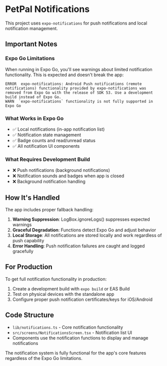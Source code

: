 # PetPal Notifications

This project uses `expo-notifications` for push notifications and local notification management.

## Important Notes

### Expo Go Limitations
When running in Expo Go, you'll see warnings about limited notification functionality. This is expected and doesn't break the app:

```
ERROR  expo-notifications: Android Push notifications (remote notifications) functionality provided by expo-notifications was removed from Expo Go with the release of SDK 53. Use a development build instead of Expo Go.
WARN  `expo-notifications` functionality is not fully supported in Expo Go
```

### What Works in Expo Go
- ✅ Local notifications (in-app notification list)
- ✅ Notification state management
- ✅ Badge counts and read/unread status
- ✅ All notification UI components

### What Requires Development Build
- ❌ Push notifications (background notifications)
- ❌ Notification sounds and badges when app is closed
- ❌ Background notification handling

## How It's Handled

The app includes proper fallback handling:

1. **Warning Suppression**: LogBox.ignoreLogs() suppresses expected warnings
2. **Graceful Degradation**: Functions detect Expo Go and adjust behavior
3. **Local Storage**: All notifications are stored locally and work regardless of push capability
4. **Error Handling**: Push notification failures are caught and logged gracefully

## For Production

To get full notification functionality in production:

1. Create a development build with `expo build` or EAS Build
2. Test on physical devices with the standalone app
3. Configure proper push notification certificates/keys for iOS/Android

## Code Structure

- `lib/notifications.ts` - Core notification functionality
- `src/screens/NotificationsScreen.tsx` - Notification list UI
- Components use the notification functions to display and manage notifications

The notification system is fully functional for the app's core features regardless of the Expo Go limitations.

